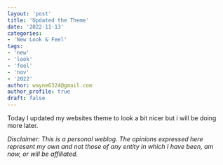 ```yaml
---
layout: 'post'
title: 'Updated the Theme'
date: '2022-11-13'
categories:
- 'New Look & Feel'
tags:
- 'new'
- 'look'
- 'feel'
- 'nov'
- '2022'
author: wayne6324@gmail.com
author_profile: true
draft: false
---
```


Today I updated my websites theme to look a bit nicer but i will be doing more later.

<!-- more -->

_Disclaimer: This is a personal weblog. The opinions expressed here represent my own and not those of any entity in which I have been, am now, or will be affiliated._
